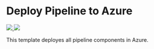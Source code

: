 # Deploy Pipeline to Azure

<a href="https://portal.azure.com/#create/Microsoft.Template/uri/https%3A%2F%2Fraw.githubusercontent.com%2Famiturgman%2Fmiroculus-pipeline%2Famitu-dev%2Fdeployment%2FTemplates%2Fazuredeploy.json" target="_blank">
    <img src="http://azuredeploy.net/deploybutton.png"/>
</a>
<a href="http://armviz.io/#/?load=https%3A%2F%2Fraw.githubusercontent.com%2Famiturgman%2Fmiroculus-pipeline%2Famitu-dev%2Fdeployment%2FTemplates%2Fazuredeploy.json" target="_blank">
    <img src="http://armviz.io/visualizebutton.png"/>
</a>

This template deployes all pipeline components in Azure.